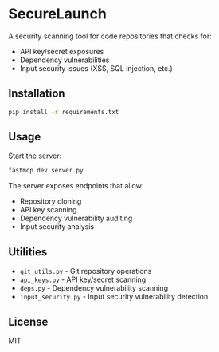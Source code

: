 # SecureLaunch

A security scanning tool for code repositories that checks for:

-   API key/secret exposures
-   Dependency vulnerabilities
-   Input security issues (XSS, SQL injection, etc.)

## Installation

```bash
pip install -r requirements.txt
```

## Usage

Start the server:

```bash
fastmcp dev server.py
```

The server exposes endpoints that allow:

-   Repository cloning
-   API key scanning
-   Dependency vulnerability auditing
-   Input security analysis

## Utilities

-   `git_utils.py` - Git repository operations
-   `api_keys.py` - API key/secret scanning
-   `deps.py` - Dependency vulnerability scanning
-   `input_security.py` - Input security vulnerability detection

## License

MIT
